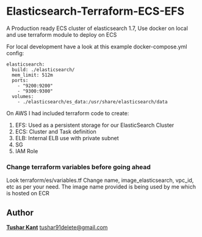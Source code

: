# Elasticsearch-Terraform-ECS-EFS
A Production ready ECS cluster of elasticsearch 1.7, Use docker on local and use terraform module to deploy on ECS

For local development have a look at this example docker-compose.yml config:
```
elasticsearch:
  build: ./elasticsearch/
  mem_limit: 512m
  ports:
    - "9200:9200"
    - "9300:9300"
  volumes:
    - ./elasticsearch/es_data:/usr/share/elasticsearch/data
```

On AWS I had included terraform code to create:
1. EFS: Used as a persistent storage for our ElasticSearch Cluster
2. ECS: Cluster and Task definition
3. ELB: Internal ELB use with private subnet
4. SG
5. IAM Role

### Change terraform variables before going ahead
Look terraform/es/variables.tf
Change name, image_elasticsearch, vpc_id, etc as per your need. The image name provided is being used by me which is hosted on ECR

## Author
[**Tushar Kant**](http://tusharkant.com) <tushar91delete@gmail.com> 
